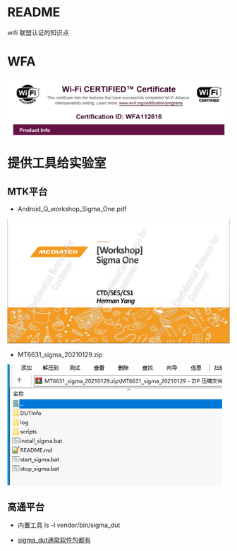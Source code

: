 # README

wifi 联盟认证的知识点

# WFA

![0001_0001.png](images/0001_0001.png)

# 提供工具给实验室

## MTK平台

* Android_Q_workshop_Sigma_One.pdf

![0001_0002.png](images/0001_0002.png)

* MT6631_sigma_20210129.zip

![0001_0003.png](images/0001_0003.png)

## 高通平台

* 内置工具 ls -l vendor/bin/sigma_dut

* [sigma_dut通常软件包都有](https://github.com/qca/sigma-dut)